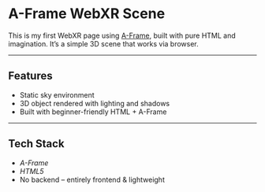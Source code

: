 #  A-Frame WebXR Scene

This is my first WebXR page using [A-Frame](https://aframe.io/), built with pure HTML and imagination.
It’s a simple 3D scene that works via browser.

---

##  Features

-  Static sky environment
-  3D object rendered with lighting and shadows
-  Built with beginner-friendly HTML + A-Frame

---

##  Tech Stack

- *A-Frame*
- *HTML5*
-  No backend – entirely frontend & lightweight


